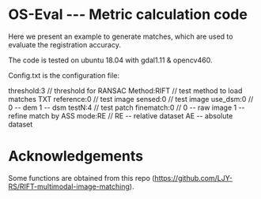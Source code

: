 # OS-Eval --- Metric calculation code

Here we present an example to generate matches, which are used to evaluate the registration accuracy.

The code is tested on ubuntu 18.04 with gdal1.11 & opencv460. 

Config.txt is the configuration file: 

  threshold:3   //  threshold for RANSAC
  Method:RIFT   //  test method to load matches TXT
  reference:0   //  test image
  sensed:0      //  test image
  use_dsm:0     //  0 -- dem 1 -- dsm
  testN:4       //  test patch
  finematch:0   //  0 -- raw image 1 -- refine match by ASS
  mode:RE       //  RE -- relative dataset AE -- absolute dataset

# Acknowledgements
Some functions are obtained from this repo (https://github.com/LJY-RS/RIFT-multimodal-image-matching).
